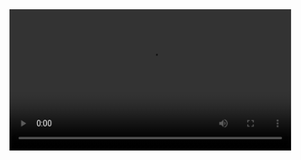 <video width="500" controls>
  <source src="https://github.com/zekiyeipek/simple-phone-book-1/blob/main/phone%20book%20video.mp4" type="video/mp4">
  Your browser does not support the video tag.
</video>
